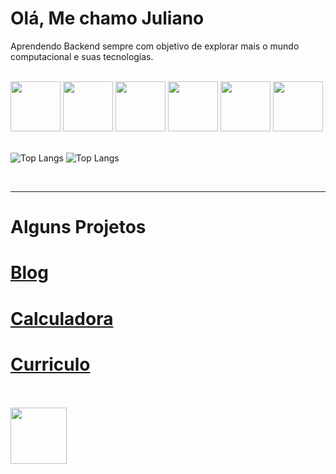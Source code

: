 <h1>
    Olá, Me chamo Juliano 
</h1>
<p>
    Aprendendo Backend sempre com objetivo de explorar mais o mundo computacional e suas tecnologias. 
</p>
<br>
<img src="https://cdn.jsdelivr.net/gh/devicons/devicon@latest/icons/html5/html5-original.svg" width="80">
<img src="https://cdn.jsdelivr.net/gh/devicons/devicon@latest/icons/css3/css3-original.svg" width="80">
<img src="https://cdn.jsdelivr.net/gh/devicons/devicon@latest/icons/javascript/javascript-original.svg" width="80">
<img src="https://cdn.jsdelivr.net/gh/devicons/devicon@latest/icons/docker/docker-plain-wordmark.svg" width="80">
<img src="https://cdn.jsdelivr.net/gh/devicons/devicon@latest/icons/mysql/mysql-original.svg" width="80">
<img src="https://cdn.jsdelivr.net/gh/devicons/devicon@latest/icons/git/git-original.svg" width="80">
<br>
<br>

![Top Langs](https://github-readme-stats.vercel.app/api/top-langs/?username=Julianooutlook&hide_progress=compact)
![Top Langs](https://github-readme-stats.vercel.app/api/top-langs/?username=Julianooutlook&layout=donut-vertical)

<br>
<hr>
<h1>Alguns Projetos </h1>

<a href="https://github.com/Julianooutlook/Blog-Project">
<h1>Blog</h1>
</a>
<a href="https://github.com/Julianooutlook/Calculator-Project">
<h1>Calculadora</h1>
</a>
<a href="https://github.com/Julianooutlook/curriculo">
<h1>Curriculo</h1>
</a>
<br>
<br>
<a href="https://www.linkedin.com/in/juliano-cesar-874348279/">
    <img src="https://cdn.jsdelivr.net/gh/devicons/devicon@latest/icons/linkedin/linkedin-original.svg" width="90">
</a>